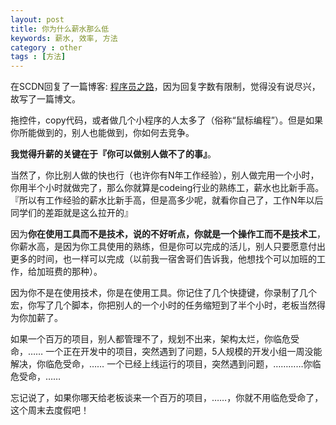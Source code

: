 ```yaml
---
layout: post
title: 你为什么薪水那么低
keywords: 薪水, 效率, 方法
category : other
tags : [方法]
---
```


在SCDN回复了一篇博客: [程序员之路](http://blog.csdn.net/justjavac/article/details/7998856)，因为回复字数有限制，觉得没有说尽兴，故写了一篇博文。

拖控件，copy代码，或者做几个小程序的人太多了（俗称“鼠标编程”）。但是如果你所能做到的，别人也能做到，你如何去竞争。

**我觉得升薪的关键在于『你可以做别人做不了的事』**。

当然了，你比别人做的快也行（也许你有N年工作经验），别人做完用一个小时，你用半个小时就做完了，那么你就算是codeing行业的熟练工，薪水也比新手高。『所以有工作经验的薪水比新手高，但是高多少呢，就看你自己了，工作N年以后同学们的差距就是这么拉开的』

因为**你在使用工具而不是技术，说的不好听点，你就是一个操作工而不是技术工**，你薪水高，是因为你工具使用的熟练，但是你可以完成的活儿，别人只要愿意付出更多的时间，也一样可以完成（以前我一宿舍哥们告诉我，他想找个可以加班的工作，给加班费的那种）。

因为你不是在使用技术，你是在使用工具。你记住了几个快捷键，你录制了几个宏，你写了几个脚本，你把别人的一个小时的任务缩短到了半个小时，老板当然得为你加薪了。

如果一个百万的项目，别人都管理不了，规划不出来，架构太烂，你临危受命，……
一个正在开发中的项目，突然遇到了问题，5人规模的开发小组一周没能解决，你临危受命，……
一个已经上线运行的项目，突然遇到问题，…………你临危受命，……

忘记说了，如果你哪天给老板谈来一个百万的项目，……，你就不用临危受命了，这个周末去度假吧！